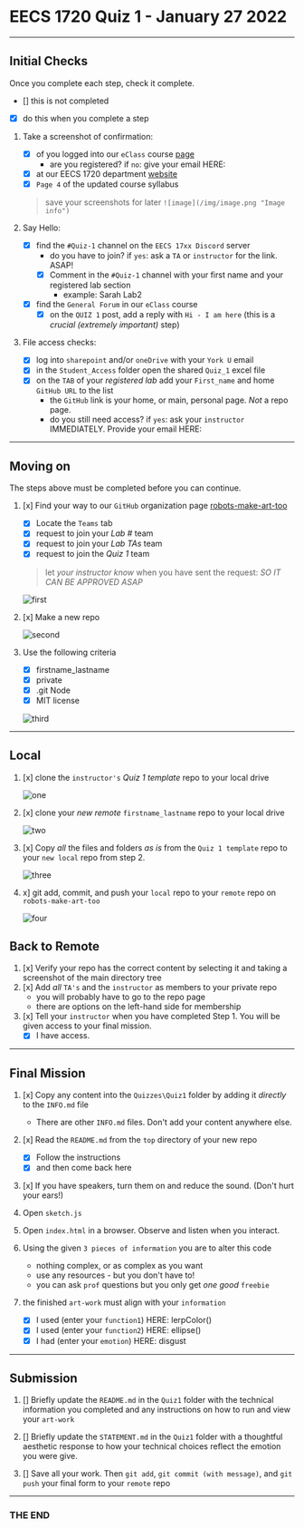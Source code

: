 # EECS 1720 Quiz 1 - January 27 2022

---

## Initial Checks

Once you complete each step, check it complete.

- [] this is not completed
- [X] do this when you complete a step

1. Take a screenshot of confirmation:
   - [x] of you logged into our `eClass` course [page](https://eclass.yorku.ca/course/view.php?id=48978)
     - are you registered? if `no`: give your email HERE:
   - [x] at our EECS 1720 department [website](https://www.eecs.yorku.ca/course_archive/2021-22/W/1720/)
   - [x] `Page 4` of the updated course syllabus

   > save your screenshots for later
   > `![image](/img/image.png "Image info")`

2. Say Hello:
   - [x] find the `#Quiz-1` channel on the `EECS 17xx Discord` server
     - do you have to join? if `yes`: ask a `TA` or `instructor` for the link. ASAP!
     - [x] Comment in the `#Quiz-1` channel with your first name and your registered lab section
       - example: Sarah Lab2
   - [x] find the `General Forum` in our `eClass` course
     - [x] on the `QUIZ 1` post, add a reply with `Hi - I am here` (this is a _crucial (extremely important)_ step)

3. File access checks:
   - [x] log into `sharepoint` and/or `oneDrive` with your `York U` email
   - [x] in the `Student_Access` folder open the shared `Quiz_1` excel file
   - [x] on the `TAB` of your _registered lab_ add your `First_name` and home `GitHub URL` to the list
     - the `GitHub` link is your home, or main, personal page. _Not_ a repo page.
     - do you still need access? if `yes`: ask your `instructor` IMMEDIATELY. Provide your email HERE:

---

## Moving on

The steps above must be completed before you can continue.

1. [x] Find your way to our `GitHub` organization page [robots-make-art-too](https://github.com/robots-make-art-too)
   
   - [x] Locate the `Teams` tab
   - [x] request to join your _Lab #_ team
   - [x] request to join your _Lab TAs_ team
   - [x] request to join the _Quiz 1_ team
   
   > let _your instructor know_ when you have sent the request: *SO IT CAN BE APPROVED ASAP*
   
   ![first](/img/join-team.png "Step 1: Join the team")
   
2. [x] Make a new repo

   ![second](/img/make-repo.png "Step 2: Create a Repo")

3. Use the following criteria
   - [x] firstname_lastname
   - [x] private
   - [x] .git Node
   - [x] MIT license

   ![third](/img/criteria.png "Step 3: You must follow this format")

---

## Local

1. [x] clone the `instructor's` _Quiz 1 template_ repo to your local drive

   ![one](/img/clone-instr.png "Step 1: Clone the template repo")

2. [x] clone your _new remote_ `firstname_lastname` repo to your local drive

   ![two](/img/clone_your.png "Step 2: Clone the template repo")

3. [x] Copy _all_ the files and folders _as is_ from the  `Quiz 1 template` repo to your `new local` repo from step 2.

   ![three](/img/copy.png "Step 3: Copy the template repo")

4. x] git add, commit, and push your `local` repo to your `remote` repo on `robots-make-art-too`

   ![four](/img/send-remote.png "Step 4: Push to remote")

## Back to Remote

1. [x] Verify your repo has the correct content by selecting it and taking a screenshot of the main directory tree
2. [x] Add _all_ `TA's` and the `instructor` as members to your private repo
   - you will probably have to go to the repo page
   - there are options on the left-hand side for membership
3. [x] Tell your `instructor` when you have completed Step 1. You will be given access to your final mission.
      - [x] I have access.

---

## Final Mission

1. [x] Copy any content into the `Quizzes\Quiz1` folder by adding it _directly_ to the `INFO.md` file
   - There are other `INFO.md` files. Don't add your content anywhere else.

2. [x] Read the `README.md` from the `top` directory of your new repo
   - [x] Follow the instructions
   - [x] and then come back here

3. [x] If you have speakers, turn them on and reduce the sound. (Don't hurt your ears!)

4. Open `sketch.js`

5. Open `index.html` in a browser. Observe and listen when you interact.

6. Using the given `3 pieces of information` you are to alter this code
   - nothing complex, or as complex as you want
   - use any resources - but you don't have to!
   - you can ask `prof` questions but you only get _one good_ `freebie`

7. the finished `art-work` must align with your `information`
   - [x] I used (enter your `function1`) HERE: lerpColor()
   - [x] I used (enter your `function2`) HERE: ellipse()
   - [x] I had (enter your `emotion`) HERE: disgust

---

## Submission

1. [] Briefly update the `README.md` in the `Quiz1` folder with the technical information you completed and any instructions on how to run and view your `art-work`

2. [] Briefly update the `STATEMENT.md` in the `Quiz1` folder with a thoughtful aesthetic response to how your technical choices reflect the emotion you were give.

3. [] Save all your work. Then `git add`, `git commit (with message)`, and `git push` your final form to your `remote` repo

---

### THE END
